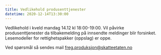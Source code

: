 ```yaml
---
title: Vedlikehold produsenttjenester
datetime: 2020-12-14T13:30:00
---
```

Vedlikehold i kveld mandag 14.12 kl 18:00-19:00. Vil påvirke produsenttjenester da tilbakemelding på innsendte meldinger blir forsinket. Lesemodeller for rettighetspakker (oppslag) er oppe.

Ved spørsmål så sendes mail freg.produksjon@skatteetaten.no
